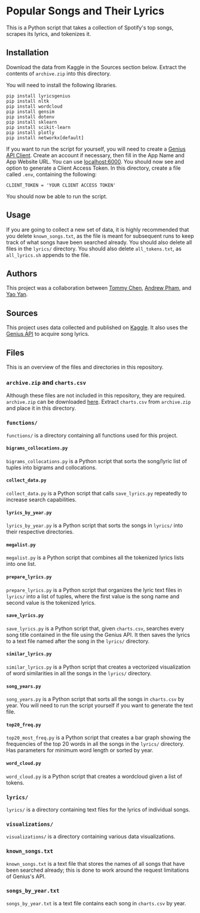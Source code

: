 # Popular Songs and Their Lyrics

This is a Python script that takes a collection of Spotify's top songs, scrapes its lyrics, and tokenizes it.

## Installation

Download the data from Kaggle in the Sources section below. Extract the contents of `archive.zip` into this directory.

You will need to install the following libraries.

    pip install lyricsgenius
    pip install nltk
    pip install wordcloud
    pip install gensim
    pip install dotenv
    pip install sklearn
    pip install scikit-learn
    pip install plotly
    pip install networkx[default]

If you want to run the script for yourself, you will need to create a [Genius API Client](https://genius.com/api-clients). Create an account if necessary, then fill in the App Name and App Website URL. You can use [localhost:6000](http://localhost:6000/). You should now see and option to generate a Client Access Token. In this directory, create a file called `.env`, containing the following:

    CLIENT_TOKEN = 'YOUR CLIENT ACCESS TOKEN'

You should now be able to run the script.

## Usage

If you are going to collect a new set of data, it is highly recommended that you delete `known_songs.txt`, as the file is meant for subsequent runs to keep track of what songs have been searched already. You should also delete all files in the `lyrics/` directory. You should also delete `all_tokens.txt`, as `all_lyrics.sh` appends to the file.

## Authors

This project was a collaboration between [Tommy Chen](https://github.com/chenafb), [Andrew Pham](https://github.com/phamao), and [Yao Yan](https://github.com/yaoyan01).

## Sources

This project uses data collected and published on [Kaggle](https://www.kaggle.com/datasets/dhruvildave/spotify-charts). It also uses the [Genius API](https://docs.genius.com/) to acquire song lyrics.

## Files

This is an overview of the files and directories in this repository.

### `archive.zip` and `charts.csv`

Although these files are not included in this repository, they are required. `archive.zip` can be downloaded [here](https://www.kaggle.com/datasets/dhruvildave/spotify-charts). Extract `charts.csv` from `archive.zip` and place it in this directory.

### `functions/`

`functions/` is a directory containing all functions used for this project.

#### `bigrams_collocations.py`

`bigrams_collocations.py` is a Python script that sorts the song/lyric list of tuples into bigrams and collocations.

#### `collect_data.py`

`collect_data.py` is a Python script that calls `save_lyrics.py` repeatedly to increase search capabilities.

#### `lyrics_by_year.py`

`lyrics_by_year.py` is a Python script that sorts the songs in `lyrics/` into their respective directories.

#### `megalist.py`

`megalist.py` is a Python script that combines all the tokenized lyrics lists into one list.

#### `prepare_lyrics.py`

`prepare_lyrics.py` is a Python script that organizes the lyric text files in `lyrics/` into a list of tuples, where the first value is the song name and second value is the tokenized lyrics.

#### `save_lyrics.py`

`save_lyrics.py` is a Python script that, given `charts.csv`, searches every song title contained in the file using the Genius API. It then saves the lyrics to a text file named after the song in the `lyrics/` directory.

#### `similar_lyrics.py`

`similar_lyrics.py` is a Python script that creates a vectorized visualization of word similarities in all the songs in the `lyrics/` directory.

#### `song_years.py`

`song_years.py` is a Python script that sorts all the songs in `charts.csv` by year. You will need to run the script yourself if you want to generate the text file.

#### `top20_freq.py`

`top20_most_freq.py` is a Python script that creates a bar graph showing the frequencies of the top 20 words in all the songs in the `lyrics/` directory. Has parameters for minimum word length or sorted by year.

#### `word_cloud.py`

`word_cloud.py` is a Python script that creates a wordcloud given a list of tokens.

### `lyrics/`

`lyrics/` is a directory containing text files for the lyrics of individual songs.

### `visualizations/`

`visualizations/` is a directory containing various data visualizations.

### `known_songs.txt`

`known_songs.txt` is a text file that stores the names of all songs that have been searched already; this is done to work around the request limitations of Genius's API.

### `songs_by_year.txt`

`songs_by_year.txt` is a text file contains each song in `charts.csv` by year.